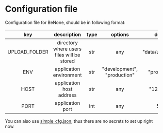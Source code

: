 # Configuration file

Configuration file for BeNone, should be in following format:

|key|description|type|options|default|
|:---:|:---:|:---:|:---:|:---:|
|UPLOAD_FOLDER|directory where users files will be stored|str|any|"data/users_files"|
|ENV|application environment|str|"development", "production"|"production"|
|HOST|application host address|str|any|"127.0.0.1"|
|PORT|application port|int|any|5000|

You can also use [simple_cfg.json](simple_cfg.json), thus there are no
secrets to set up right now.